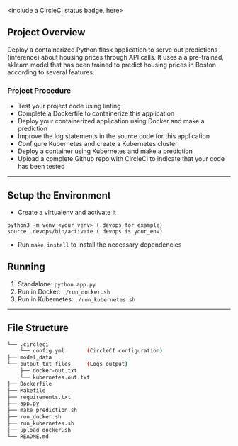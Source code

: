<include a CircleCI status badge, here>

## Project Overview

Deploy a containerized Python flask application to serve out predictions (inference) about housing prices through API calls. It uses a a pre-trained, sklearn model that has been trained to predict housing prices in Boston according to several features.

### Project Procedure

* Test your project code using linting
* Complete a Dockerfile to containerize this application
* Deploy your containerized application using Docker and make a prediction
* Improve the log statements in the source code for this application
* Configure Kubernetes and create a Kubernetes cluster
* Deploy a container using Kubernetes and make a prediction
* Upload a complete Github repo with CircleCI to indicate that your code has been tested

---

## Setup the Environment

* Create a virtualenv and activate it
```
python3 -m venv <your_venv> (.devops for example)
source .devops/bin/activate (.devops is your_env)
```
* Run `make install` to install the necessary dependencies

## Running

1. Standalone:  `python app.py`
2. Run in Docker:  `./run_docker.sh`
3. Run in Kubernetes:  `./run_kubernetes.sh`

---

## File Structure
```bash
└── .circleci
    └── config.yml       (CircleCI configuration)
├── model_data
└── output_txt_files     (Logs output)
    ├── docker-out.txt
    └── kubernetes.out.txt
├── Dockerfile
├── Makefile
├── requirements.txt
├── app.py
├── make_prediction.sh
├── run_docker.sh
├── run_kubernetes.sh
├── upload_docker.sh
└── README.md
```

